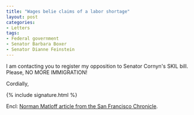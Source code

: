 ```yaml
---
title: "Wages belie claims of a labor shortage"
layout: post
categories:
- Letters
tags:
- Federal government
- Senator Barbara Boxer
- Senator Dianne Feinstein
---
```


I am contacting you to register my opposition to Senator Cornyn's SKIL bill. Please, NO MORE IMMIGRATION!

Cordially,

{% include signature.html %}

Encl: [Norman Matloff article from the San Francisco Chronicle](https://sfgate.com/cgi-bin/article.cgi?file=/chronicle/archive/2006/12/07/EDGOULJ5BC1.DTL).
